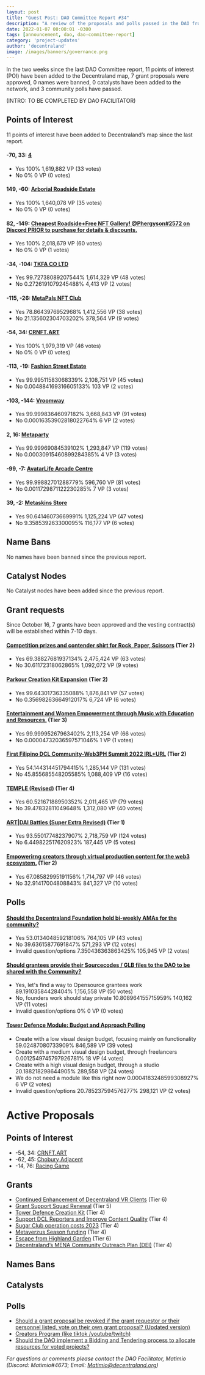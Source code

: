 ```yaml
---
layout: post
title: "Guest Post: DAO Committee Report #34"
description: "A review of the proposals and polls passed in the DAO from October 16 through October 31".
date: 2022-01-07 00:00:01 -0300
tags: [announcement, dao, dao-committee-report]
category: 'project-updates'
author: 'decentraland'
image: /images/banners/governance.png
---
```


In the two weeks since the last DAO Committee report, 11 points of interest (POI) have been added to the Decentraland map, 7 grant proposals were approved, 0 names were banned, 0 catalysts have been added to the network, and 3 community polls have passed.

(INTRO: TO BE COMPLETED BY DAO FACILITATOR)

## Points of Interest
11 points of interest have been added to Decentraland’s map since the last report.


#### -70, 33: [4](https://governance.decentraland.org/proposal/?id=f0a065a0-53d0-11ed-be45-c5d5549af004)

* Yes 100% 1,619,882 VP (33 votes)
* No 0% 0 VP (0 votes)


#### 149, -60: [Arborial Roadside Estate](https://governance.decentraland.org/proposal/?id=6616d9f0-53d0-11ed-be45-c5d5549af004)

* Yes 100% 1,640,078 VP (35 votes)
* No 0% 0 VP (0 votes)


#### 82, -149: [Cheapest Roadside+Free NFT Gallery! @Phergyson#2572 on Discord PRIOR to purchase for details &amp; discounts.](https://governance.decentraland.org/proposal/?id=19cbf8d0-5143-11ed-85c4-21e9782d451a)

* Yes 100% 2,018,679 VP (60 votes)
* No 0% 0 VP (1 votes)


#### -34, -104: [TKFA CO LTD](https://governance.decentraland.org/proposal/?id=2a7d4ea0-5142-11ed-85c4-21e9782d451a)

* Yes 99.72738089207544% 1,614,329 VP (48 votes)
* No 0.2726191079245488% 4,413 VP (2 votes)


#### -115, -26: [ MetaPals NFT Club](https://governance.decentraland.org/proposal/?id=70725aa0-5141-11ed-85c4-21e9782d451a)

* Yes 78.8643976952968% 1,412,556 VP (38 votes)
* No 21.135602304703202% 378,564 VP (9 votes)


#### -54, 34: [CRNFT.ART](https://governance.decentraland.org/proposal/?id=addca9f0-5140-11ed-85c4-21e9782d451a)

* Yes 100% 1,979,319 VP (46 votes)
* No 0% 0 VP (0 votes)


#### -113, -19: [Fashion Street Estate](https://governance.decentraland.org/proposal/?id=d945ab30-513d-11ed-85c4-21e9782d451a)

* Yes 99.99511583068339% 2,108,751 VP (45 votes)
* No 0.004884169316605133% 103 VP (2 votes)


#### -103, -144: [Vroomway](https://governance.decentraland.org/proposal/?id=19ad2a50-4aad-11ed-bdf3-75f4f4d9ef2f)

* Yes 99.99983646097182% 3,668,843 VP (91 votes)
* No 0.00016353902818022764% 6 VP (2 votes)


#### 2, 16: [Metaparty](https://governance.decentraland.org/proposal/?id=75c43a60-4a65-11ed-bdf3-75f4f4d9ef2f)

* Yes 99.99969084539102% 1,293,847 VP (119 votes)
* No 0.00030915460899284385% 4 VP (3 votes)


#### -99, -7: [AvatarLife Arcade Centre](https://governance.decentraland.org/proposal/?id=7d741f90-4935-11ed-bdf3-75f4f4d9ef2f)

* Yes 99.99882701288779% 596,760 VP (81 votes)
* No 0.0011729871122230285% 7 VP (3 votes)


#### 39, -2: [Metaskins  Store](https://governance.decentraland.org/proposal/?id=dd7a2340-48d0-11ed-bdf3-75f4f4d9ef2f)

* Yes 90.64146073669991% 1,125,224 VP (47 votes)
* No 9.358539263300095% 116,177 VP (6 votes)


## Name Bans

No names have been banned since the previous report.

## Catalyst Nodes
No Catalyst nodes have been added since the previous report.


## Grant requests
Since October 16, 7 grants have been approved and the vesting contract(s) will be established within 7-10 days.


#### [Competition prizes and contender shirt for Rock, Paper, Scissors](https://governance.decentraland.org/proposal/?id=cedb3ff0-53d8-11ed-be45-c5d5549af004) (Tier 2)

* Yes 69.38827681937134% 2,475,424 VP (63 votes)
* No 30.61172318062865% 1,092,072 VP (9 votes)


#### [Parkour Creation Kit Expansion](https://governance.decentraland.org/proposal/?id=b683d870-5326-11ed-be45-c5d5549af004) (Tier 2)

* Yes 99.64301736335088% 1,876,841 VP (57 votes)
* No 0.35698263664912017% 6,724 VP (6 votes)


#### [Entertainment and Women Empowerment through Music with Education and Resources.](https://governance.decentraland.org/proposal/?id=2f3b9010-50ec-11ed-85c4-21e9782d451a) (Tier 3)

* Yes 99.99995267963402% 2,113,254 VP (66 votes)
* No 0.00004732036597571046% 1 VP (1 votes)


#### [First Filipino DCL Community-Web3PH Summit 2022 IRL+URL](https://governance.decentraland.org/proposal/?id=5d3243a0-4ed1-11ed-ac8f-85b3b507fed5) (Tier 2)

* Yes 54.144314451794415% 1,285,144 VP (131 votes)
* No 45.855685548205585% 1,088,409 VP (16 votes)


#### [TEMPLE  (Revised)](https://governance.decentraland.org/proposal/?id=dac5ea50-4ca2-11ed-a234-ef1b91ca21e2) (Tier 4)

* Yes 60.52167188950352% 2,011,465 VP (79 votes)
* No 39.47832811049648% 1,312,080 VP (40 votes)


#### [ART|DAI Battles (Super Extra Revised)](https://governance.decentraland.org/proposal/?id=e2cdaad0-4a72-11ed-bdf3-75f4f4d9ef2f) (Tier 1)

* Yes 93.55017748237907% 2,718,759 VP (124 votes)
* No 6.449822517620923% 187,445 VP (5 votes)


#### [Empowerirng creators through  virtual production content for the web3 ecosystem.](https://governance.decentraland.org/proposal/?id=1d2927b0-48aa-11ed-bdf3-75f4f4d9ef2f) (Tier 2)

* Yes 67.08582995191156% 1,714,797 VP (46 votes)
* No 32.91417004808843% 841,327 VP (10 votes)


## Polls

#### [Should the Decentraland Foundation hold bi-weekly AMAs for the community?](https://governance.decentraland.org/proposal/?id=8e25a520-53f8-11ed-be45-c5d5549af004)

* Yes 53.013404859218106% 764,105 VP (43 votes)
* No 39.63615877691847% 571,293 VP (12 votes)
* Invalid question/options 7.350436363863425% 105,945 VP (2 votes)


#### [Should grantees provide their Sourcecodes / GLB files to the DAO to be shared with the Community?](https://governance.decentraland.org/proposal/?id=1812c940-5055-11ed-85c4-21e9782d451a)

* Yes, let&#39;s find a way to Opensource grantees work 89.19103584428404% 1,156,558 VP (50 votes)
* No, founders work should stay private 10.808964155715959% 140,162 VP (11 votes)
* Invalid question/options 0% 0 VP (0 votes)


#### [Tower Defence Module: Budget and Approach Polling](https://governance.decentraland.org/proposal/?id=8a23cb00-4e5d-11ed-abb3-973d82c8ef3b)

* Create with a low visual design budget, focusing mainly on functionality 59.02487080733909% 846,589 VP (39 votes)
* Create with a medium visual design budget, through freelancers 0.0012549745797926781% 18 VP (4 votes)
* Create with a high visual design budget, through a studio 20.188218298644905% 289,558 VP (24 votes)
* We do not need a module like this right now 0.0004183248599308927% 6 VP (2 votes)
* Invalid question/options 20.785237594576277% 298,121 VP (2 votes)



# Active Proposals

## Points of Interest

* -54, 34: [CRNFT.ART](https://governance.decentraland.org/proposal/?id=5c8b7aa0-610c-11ed-bf97-7dbf9f54c71d)
* -62, 45: [Chobury Adjacent ](https://governance.decentraland.org/proposal/?id=f1be9880-6055-11ed-bf97-7dbf9f54c71d)
* -14, 76: [Racing Game](https://governance.decentraland.org/proposal/?id=76ba1a20-5f00-11ed-bd2d-2549553084d0)

## Grants

* [Continued Enhancement of Decentraland VR Clients](https://governance.decentraland.org/proposal/?id=b7a5bb60-5fd8-11ed-9e27-9944727da95a) (Tier 6)
* [Grant Support Squad Renewal](https://governance.decentraland.org/proposal/?id=c5c2f9a0-5fa7-11ed-9e27-9944727da95a) (Tier 5)
* [Tower Defence Creation Kit](https://governance.decentraland.org/proposal/?id=f92e37a0-5ee9-11ed-9128-d95e3b6d7912) (Tier 4)
* [Support DCL Reporters and Improve Content Quality](https://governance.decentraland.org/proposal/?id=2d49ad30-5eb8-11ed-9128-d95e3b6d7912) (Tier 4)
* [Sugar Club operation costs 2023](https://governance.decentraland.org/proposal/?id=31597b30-5c6a-11ed-9128-d95e3b6d7912) (Tier 4)
* [Metaverzus Season funding](https://governance.decentraland.org/proposal/?id=5c5e2220-5bb3-11ed-9128-d95e3b6d7912) (Tier 4)
* [Escape from Highland Garden](https://governance.decentraland.org/proposal/?id=6a806e60-599e-11ed-be45-c5d5549af004) (Tier 6)
* [Decentraland’s MENA Community Outreach Plan (DEI)](https://governance.decentraland.org/proposal/?id=bea66a80-5926-11ed-be45-c5d5549af004) (Tier 4)

## Names Bans


## Catalysts


## Polls

* [Should a grant proposal be revoked if the grant requestor or their personnel listed, vote on their own grant proposal? (Updated version)](https://governance.decentraland.org/proposal/?id=c73ae920-63c4-11ed-bf97-7dbf9f54c71d)
* [Creators Program (like tiktok /youtube/twitch)](https://governance.decentraland.org/proposal/?id=25984db0-6072-11ed-bf97-7dbf9f54c71d)
* [Should the DAO implement a Bidding and Tendering process to allocate resources for voted projects?](https://governance.decentraland.org/proposal/?id=ce730570-6053-11ed-bf97-7dbf9f54c71d)

*For questions or comments please contact the DAO Facilitator, Matimio (Discord: Matimio#4673; Email: [Matimio@decentraland.org](mailto:Matimio@decentraland.org))*